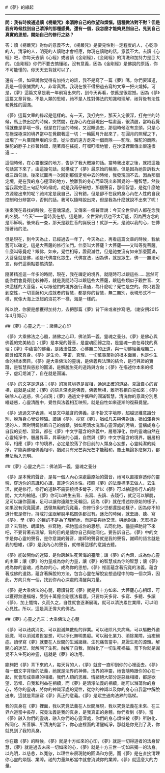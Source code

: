 #《夢》的緣起

---

**問：我有時候通過讀《楞嚴咒》來消除自己的欲望和煩惱，這種做法對不對？但是我有時候找到自己清淨的那種感覺，還有一個，我怎麼才能夠見到自己，見到自己真實的思想，開始自己的修行之路？**


答：讀《楞嚴咒》對你的意義不大，《楞嚴咒》是要見性到一定程度的人，心乾淨的人，清淨的人，明亮的人讀祂才會相應，你現在讀祂的話，意義不大。去讀《心經》吧，你每天去讀《心經》或者讀《金剛經》，《金剛經》的清洗和加持力是巨大的。《金剛經》你們不要去搞懂祂，沒有意義，因為《金剛經》是佛說的原話，你不可能懂的，你天天去背就可以了。


還有一個，如果說你覺得有加持力的話，我不是寫了一篇《夢》嗎。你們要知道，我是一個很誠實的人，非常真實。我現在恨不得把過去寫的文章一把火燒掉。可是，《夢》這篇文章是我一年前寫出來的，到今天再看，依舊是很震撼。因為《夢》這篇文章背後，不是人類的思維，祂不是人性對佛法的知識和理解，祂背後有法性和覺性的圓滿。


《夢》這篇文章的緣起是這樣的。有一天，我打完坐，那天入定很深，打完坐的時候，馬上快出定的時候，突然間，在身心內在展現出一幅畫面，很清醒，當時我覺得就像是夢境一樣，但是在打坐的時候，又沒睡過去，那個時候沒有念頭，只是心在極深極深的境界當中在覺觀著這一切：一輪圓月升起來了，在圓月的照耀之下，出現了一片廣闊無垠的沙漠，從沙漠的遠方走來一個商隊——駝隊，駱駝的商隊。駱駝的脖子上掛著鈴鐺，隨著風在搖擺，叮噹叮噹地響，在沙漠裡面傳出很遠很遠……


這個時候，在心靈很深的地方，告訴了我大概幾句話。當時我出定之後，就把這幾句話寫下來了，由這幾句話，就構成了《夢》最原始的輪廓。但是因為祂告訴我大概三四句話，後來試圖再一次回到那個定境中去的時候，我發現回不去。因為那個定境，是在我的身心極深的地方，脫離我的身心而呈現出來圓覺的一種智慧。然後當我寫完這三句話的時候呢，就是我再仔細想，那個聲音，那個智慧，是從什麼地方源發出來的呢？祂肯定是我自己，沒有錯，但是卻不在我的身心內在人性的自我控制和分辨當中，否則的話，我可以隨時說出來，但是我為什麼就說不出來了呢！


後來我在尋找的時候，在靈魂深處，又傳來一個聲音說：今天全世界的人都在念我的名號。“今天”——當時我在想，這是誰，全世界的話也不太可能，因為西方念的是耶穌啊。後來我一查，那天是觀世音的誕辰日！就那一天，是祂以我的心，在傳授著祂的法。


但是現在，到今天為止，已經過去一年了，今天為止，再看這篇文章的時候，我依舊可以確定，這是大菩薩的修行法門。什麼叫大菩薩？大菩薩——又叫等覺菩薩。什麼叫等覺呢？跟佛，如來，覺性相等，證寂滅性，但是祂並沒有如來那麼圓滿，大菩薩就是佛，祂是代佛度化眾生，代佛宣法，因為佛，就是眾生，佛——無法可宣，你們這兩點要搞清楚。


隨著精進這一年多的時間，現在，我在禪定的境界，就隨時可以跟這些……當然可能你們會覺得比較神奇，就是我隨時可以跟這些大菩薩，跟這些類似于觀世音、文殊這樣的大菩薩，可以跟他們的境界進行溝通，為什麼呢？覺性是空的。你只要證到空性，一切菩薩和大成就者的智慧，都是你的智慧，無二無別，表現形式不一樣，就像大海上泛起的浪花不一樣，海是一樣的。


所以說，你要是想獲得加持力，去把那篇《夢》背下來或者抄寫吧。（謝安朔2015年4月開示）




##《夢》心靈之光一：諸佛之心印


《夢》大乘佛法之心髓，諸佛之心印，佛法第一義，靈魂之養分。《夢》是佛心與佛義的完美結合；《夢》是本覺的聲音，是靈魂回歸之路，是靈魂一直在尋找的真理；《夢》中蘊含的佛義，是諸法性空、心佛無二的正道，與一切佛經義理無二，蘊含如來真身。《夢》是生命、宇宙、真理，一切萬事萬物的根本面目，也是你生命的根本面目。《夢》是大乘佛法的靈魂，是佛義與法理的結合，是行與證的實踐，是智慧與慈悲的圓滿，是解脫生死的道路與方向；《夢》在描述你本來的樣子，虛幻熄滅了，自在就是圓滿。


《夢》的文字是道路；《夢》的寓意境界是實相，通過正確的道路，見證自心的實相，這就是成就；《夢》的語言深處是佛義，佛義無相，離所有相自見如來；《夢》破除人心迷惑，佛心自現；《夢》通過文字攜帶的圓滿智慧，清洗你的意識分別思維疑惑，心靈清醒中，覺性與法義相互映照，就是自性如來逐漸的復蘇覺醒。


《夢》通過文字表達，可是文中蘊含的佛義，卻不掛文字境界，超越思維意識分別，脫落身心覺受體驗。讀誦《夢》，抄寫《夢》，猶如凡夫與佛對話，猶如渾身污泥的人，面對明鏡修飾自己的儀錶，猶如用清水洗滌心靈深處的污垢，當構成身心自我的妄想、習氣，都在《夢》中文字蘊含的佛義中，層層淨化，你的靈魂自然在心靈純淨中，層層昇華，昇華後的心識，自然與《夢》中文字蘊含的境界，層層相印，相應《夢》中的境界，必定是脫落了你目前的人類身心妄想，心靈純潔的純淨，才能與佛理佛義相印，猶如只有光芒與光芒才能融和，塵土無論多麼努力，都無法融入光明。


##《夢》心靈之光二：佛法第一義，靈魂之養分


《夢》是本覺的聲音，是每一個人內心深處最原始的聲音，祂可以直接穿透你的靈魂，穿透你的意識和心識，直達你的本性。按照《夢》的法義標準去做人，去生活，就是修行。修行的道路不需要繞很多彎子，所以《夢》可以縮短修行人的時間，大大的縮短。《夢》你可以終生去背、去寫、去讀、去踐行，就足可以解脫，足可以讓你圓滿，足可以讓你遠離生死輪回，因為《夢》就在描述你原始的樣子。如果沒有究竟圓滿、透徹無礙的究竟義，你修行多少世都還是老樣子，因為你不知道什麼是修行，持戒打坐跟解脫半點關係都沒有。迷茫的時候，就去讀、聽、寫《夢》，學《夢》的目的不是為了理解祂，而是要與祂交流，與祂對話，怎麼樣對話？去背祂、朗讀祂、抄寫祂，把祂當成你的思想，去同化祂。儘量把祂背下來吧，不要背著去理解，背的目的是讓你自己與祂同化。要告訴自己，《夢》中的文字是你心靈的聲音，是你意識的聲音，謝師的聲音就是我的聲音，謝師的語言就是我的思維，《夢》是我內心的聲音，就帶著這樣的意識去聽。


《夢》能破開你的迷障，是你跨越生死苦海的臺階；讓《夢》的內涵，成為你心靈的主宰；讓《夢》的力量成為你的力量，讓《夢》的智慧成為你的智慧；讓《夢》成為你的靈魂，成為你的心，成為你的思想。《夢》裡面蘊含著究竟的法義，蘊含著成佛的道路，蘊含著解脫的方法，包含心靈在解脫妄想過程中的每一個次第，因此，方向只有一個，找到你內心深處的清醒與力量。


《夢》是大乘佛法的心髓，聽讀背寫《夢》就是與十方如來、大菩薩心心相印，可以獲得無邊福報，受到十萬億金剛護法看護。只要每天多背、多寫、多聽、多讀《夢》，加上懺悔，久而久之，自性就會逐漸展現，就可以清洗累世業障，可以明心見性。所以，這是真正偉大的佛法。


##《夢》心靈之光三：大乘佛法之心髓


《夢》可以祛病消災，可以毀滅無數劫的罪業。可以祛除凡夫病痛，可以驅散外道妖魔，可以消減累世妄想，可以淨化無明愚癡。可以融化業力、消除業障，治癒絕症。讀學寫《夢》就要在人世間的生滅諸緣、生死痛苦當中，見證生死的源頭。解開心的迷茫，就解開了生死，融解了自我，就融化了一切生死禍福，當下你就是圓覺不入生死的神靈，這就是《夢》的功用。


能夠把《夢》背下來的人，每天背的人，《夢》就會一直印到你的心裡面去。《夢》每一個文字背後的法義，祂就是法界的神佛，法界的神靈，祂會隨時跟你的心在一起，就會形成善緣的相續。我們人類的思維、情緒絕大部分是惡緣相續，都是欲望、恐懼、自我和利益在相續，而《夢》是清淨法義的相續，祂可以滌蕩你的身心，將你的靈魂，將你的神識深處的覺性，從你的神識以及你的身心自我當中解脫出來，這就是背讀寫《夢》真正的意義。《夢》是眾生通向法界的階梯。


我的真身在《夢》裡面，我以究竟法義在人世間展現，我以究竟法義在未來、在三界六道當中長存，究竟法義是我的真身，是我真正的身體。你們看到《夢》，當《夢》融入你們的靈魂，融入你們的心靈深處，你們的身心煩惱被《夢》所融化、所同化、所善解、所清洗的當下，你心底裡面的清醒純淨，那就是你見到了我，你就見到了我的真身。


你在聽《夢》的時候，《夢》就是十方如來的心印，《夢》就是一切得道者的法身智慧，《夢》就是過去未來一切如來的心，《夢》就是十方三世一切如來獨一的法身。以光明，以慈悲，以寬恕，以理性來展現祂的圓滿和方便。而《夢》是在直接清理你心靈的煩惱、業障。祂的力量無形當中就會消減你的業障，《夢》就這麼大的力量。

